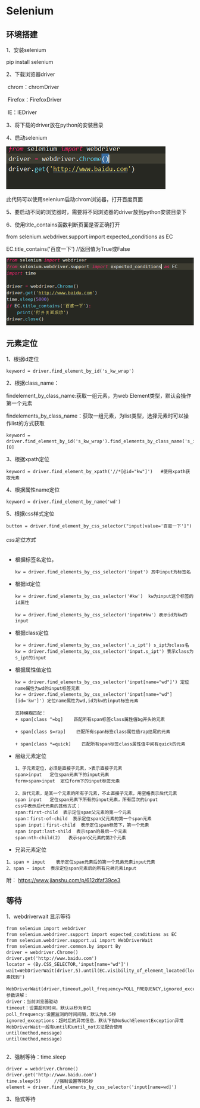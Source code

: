 # Selenium

## 环境搭建

1、安装selenium

pip install selenium

2、下载浏览器driver

​    chrom：chromDriver

​    Firefox：FirefoxDriver

​    IE：IEDriver

3、将下载的driver放在python的安装目录

4、启动selenium

![start_driver](../images/start_driver.png)

此代码可以使用selenium启动chrom浏览器，打开百度页面

5、要启动不同的浏览器时，需要将不同浏览器的driver放到python安装目录下

6、使用title_contains函数判断页面是否正确打开

from selenium.webdriver.support import expected_conditions as EC

EC.title_contains('百度一下')      //返回值为True或False

![title_contains](../images/title_contains.png)



## 元素定位

1、根据id定位

```
keyword = driver.find_element_by_id('s_kw_wrap')
```

2、根据class_name：

findelement_by_class_name:获取一组元素，为web Element类型，默认会操作第一个元素

findelements_by_class_name：获取一组元素，为list类型，选择元素时可以操作list的方式获取

```
keyword = driver.find_element_by_id('s_kw_wrap').find_elements_by_class_name('s_ipt')[0]
```

3、根据xpath定位

```
keyword = driver.find_element_by_xpath('//*[@id="kw"]')   #使用xpath获取元素
```

4、根据属性name定位

```
keyword = driver.find_element_by_name('wd') 
```

5、根据css样式定位

```
button = driver.find_element_by_css_selector("input[value='百度一下']")
```

###### css定位方式

+ 根据标签名定位，

  ```
  kw = driver.find_elements_by_css_selector('input') 其中input为标签名
  ```

+ 根据id定位

  ```
  kw = driver.find_elements_by_css_selector('#kw')  kw为input这个标签的id属性
  
  kw = driver.find_elements_by_css_selector('input#kw') 表示id为kw的input
  ```

+ 根据class定位

  ```
  kw = driver.find_elements_by_css_selector('.s_ipt') s_ipt为class名
  kw = driver.find_elements_by_css_selector('input.s_ipt') 表示class为s_ipt的input
  ```

+ 根据属性值定位

  ```
  kw = driver.find_elements_by_css_selector('input[name="wd"]') 定位name属性为wd的input标签元素
  kw = driver.find_elements_by_css_selector('input[name="wd"][id='kw']') 定位name属性为wd,id为kw的input标签元素
  
  支持模糊匹配：
  + span[class ^=bg]    匹配所有span标签class属性值bg开头的元素
  
  + span[class $=rap]    匹配所有span标签class属性值rap结尾的元素
  
  + span[class *=quick]    匹配所有span标签class属性值中间有quick的元素
  
  ```

+ 层级元素定位

  ```
  1、子元素定位，必须是直接子元素，>表示直接子元素
  span>input   定位span元素下的input元素
  form>span>input  定位form下的input标签元素
  
  2、后代元素，是某一个元素的所有子元素，不止直接子元素，用空格表示后代元素
  span input   定位span元素下所有的input元素，所有层次的input
  css中表示后代元素的其他方式：
  span:first-child  表示定位span父元素的第一个元素
  span：first-of-child  表示定位span父元素的第一个span元素
  span input：first-child  表示定位span标签下，第一个元素
  span input:last-shild  表示span的最后一个元素
  span:nth-child(2)   表示span父元素的第2个元素
  
  ```

+ 兄弟元素定位

```
1、span + input    表示定位span元素后的第一个兄弟元素input元素
2、span ~ input  表示定位span元素后的所有兄弟元素input
```

附： https://www.jianshu.com/p/612dfaf39ce3 

## 等待

1、webdriverwait 显示等待

```
from selenium import webdriver
from selenium.webdriver.support import expected_conditions as EC
from selenium.webdriver.support.ui import WebDriverWait
from selenium.webdriver.common.by import By
driver = webdriver.Chrome()
driver.get('http://www.baidu.com')
locator = (By.CSS_SELECTOR,'input[name="wd"]')
wait=WebDriverWait(driver,5).until(EC.visibility_of_element_located(locator),'元素找到')

WebDriverWait(driver,timeout,poll_frequency=POLL_FREQUENCY,ignored_exceptions=None)
参数详解：
driver：当前浏览器驱动
timeout：设置超时时间，默认以秒为单位
poll_frequency:设置监测的时间间隔，默认为0.5秒
ignored_exceptions：超时后的异常信息，默认下抛NoSuchElementException异常
WebDriverWait一般有until和until_not方法配合使用
until(method,message)
until(method,message)


```

2、强制等待：time.sleep

```
driver = webdriver.Chrome()
driver.get('http://www.baidu.com')
time.sleep(5)     //强制设置等待5秒
element = driver.find_elements_by_css_selector('input[name=wd]')
```

3、隐式等待

